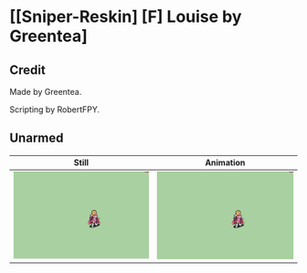 # [\[Sniper-Reskin\] \[F\] Louise by Greentea]

## Credit

Made by Greentea.

Scripting by RobertFPY.
	
## Unarmed

| Still | Animation |
| :---: | :-------: |
| ![Unarmed still](./Unarmed_000.png) | ![Unarmed animation](./Unarmed.gif) |

